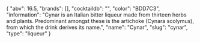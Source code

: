 {
    "abv": 16.5,
    "brands": [],
    "cocktaildb": "",
    "color": "BDD7C3",
    "information": "Cynar is an Italian bitter liqueur made from thirteen herbs and plants. Predominant amongst these is the artichoke (Cynara scolymus), from which the drink derives its name.",
    "name": "Cynar",
    "slug": "cynar",
    "type": "liqueur"
}